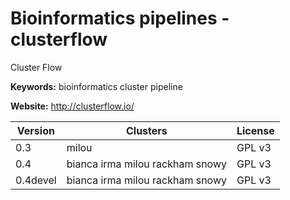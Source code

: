 # Bioinformatics pipelines - clusterflow

Cluster Flow

**Keywords:** bioinformatics cluster pipeline

**Website:** <http://clusterflow.io/>

| Version | Clusters | License |
| ------- | -------- | ------- |
| 0.3 | milou | GPL v3 |
| 0.4 | bianca irma milou rackham snowy | GPL v3 |
| 0.4devel | bianca irma milou rackham snowy | GPL v3 |

